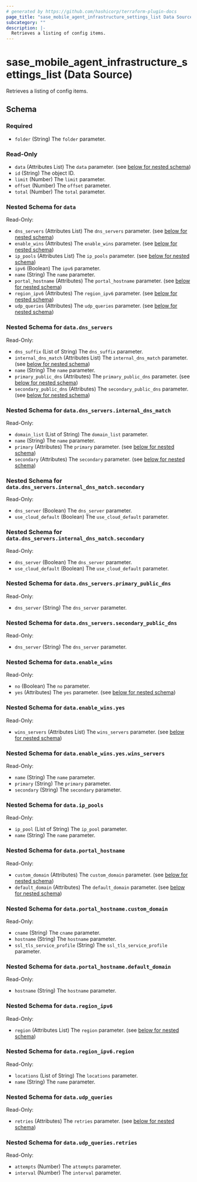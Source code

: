 ```yaml
---
# generated by https://github.com/hashicorp/terraform-plugin-docs
page_title: "sase_mobile_agent_infrastructure_settings_list Data Source - sase"
subcategory: ""
description: |-
  Retrieves a listing of config items.
---
```


# sase_mobile_agent_infrastructure_settings_list (Data Source)

Retrieves a listing of config items.



<!-- schema generated by tfplugindocs -->
## Schema

### Required

- `folder` (String) The `folder` parameter.

### Read-Only

- `data` (Attributes List) The `data` parameter. (see [below for nested schema](#nestedatt--data))
- `id` (String) The object ID.
- `limit` (Number) The `limit` parameter.
- `offset` (Number) The `offset` parameter.
- `total` (Number) The `total` parameter.

<a id="nestedatt--data"></a>
### Nested Schema for `data`

Read-Only:

- `dns_servers` (Attributes List) The `dns_servers` parameter. (see [below for nested schema](#nestedatt--data--dns_servers))
- `enable_wins` (Attributes) The `enable_wins` parameter. (see [below for nested schema](#nestedatt--data--enable_wins))
- `ip_pools` (Attributes List) The `ip_pools` parameter. (see [below for nested schema](#nestedatt--data--ip_pools))
- `ipv6` (Boolean) The `ipv6` parameter.
- `name` (String) The `name` parameter.
- `portal_hostname` (Attributes) The `portal_hostname` parameter. (see [below for nested schema](#nestedatt--data--portal_hostname))
- `region_ipv6` (Attributes) The `region_ipv6` parameter. (see [below for nested schema](#nestedatt--data--region_ipv6))
- `udp_queries` (Attributes) The `udp_queries` parameter. (see [below for nested schema](#nestedatt--data--udp_queries))

<a id="nestedatt--data--dns_servers"></a>
### Nested Schema for `data.dns_servers`

Read-Only:

- `dns_suffix` (List of String) The `dns_suffix` parameter.
- `internal_dns_match` (Attributes List) The `internal_dns_match` parameter. (see [below for nested schema](#nestedatt--data--dns_servers--internal_dns_match))
- `name` (String) The `name` parameter.
- `primary_public_dns` (Attributes) The `primary_public_dns` parameter. (see [below for nested schema](#nestedatt--data--dns_servers--primary_public_dns))
- `secondary_public_dns` (Attributes) The `secondary_public_dns` parameter. (see [below for nested schema](#nestedatt--data--dns_servers--secondary_public_dns))

<a id="nestedatt--data--dns_servers--internal_dns_match"></a>
### Nested Schema for `data.dns_servers.internal_dns_match`

Read-Only:

- `domain_list` (List of String) The `domain_list` parameter.
- `name` (String) The `name` parameter.
- `primary` (Attributes) The `primary` parameter. (see [below for nested schema](#nestedatt--data--dns_servers--internal_dns_match--primary))
- `secondary` (Attributes) The `secondary` parameter. (see [below for nested schema](#nestedatt--data--dns_servers--internal_dns_match--secondary))

<a id="nestedatt--data--dns_servers--internal_dns_match--primary"></a>
### Nested Schema for `data.dns_servers.internal_dns_match.secondary`

Read-Only:

- `dns_server` (Boolean) The `dns_server` parameter.
- `use_cloud_default` (Boolean) The `use_cloud_default` parameter.


<a id="nestedatt--data--dns_servers--internal_dns_match--secondary"></a>
### Nested Schema for `data.dns_servers.internal_dns_match.secondary`

Read-Only:

- `dns_server` (Boolean) The `dns_server` parameter.
- `use_cloud_default` (Boolean) The `use_cloud_default` parameter.



<a id="nestedatt--data--dns_servers--primary_public_dns"></a>
### Nested Schema for `data.dns_servers.primary_public_dns`

Read-Only:

- `dns_server` (String) The `dns_server` parameter.


<a id="nestedatt--data--dns_servers--secondary_public_dns"></a>
### Nested Schema for `data.dns_servers.secondary_public_dns`

Read-Only:

- `dns_server` (String) The `dns_server` parameter.



<a id="nestedatt--data--enable_wins"></a>
### Nested Schema for `data.enable_wins`

Read-Only:

- `no` (Boolean) The `no` parameter.
- `yes` (Attributes) The `yes` parameter. (see [below for nested schema](#nestedatt--data--enable_wins--yes))

<a id="nestedatt--data--enable_wins--yes"></a>
### Nested Schema for `data.enable_wins.yes`

Read-Only:

- `wins_servers` (Attributes List) The `wins_servers` parameter. (see [below for nested schema](#nestedatt--data--enable_wins--yes--wins_servers))

<a id="nestedatt--data--enable_wins--yes--wins_servers"></a>
### Nested Schema for `data.enable_wins.yes.wins_servers`

Read-Only:

- `name` (String) The `name` parameter.
- `primary` (String) The `primary` parameter.
- `secondary` (String) The `secondary` parameter.




<a id="nestedatt--data--ip_pools"></a>
### Nested Schema for `data.ip_pools`

Read-Only:

- `ip_pool` (List of String) The `ip_pool` parameter.
- `name` (String) The `name` parameter.


<a id="nestedatt--data--portal_hostname"></a>
### Nested Schema for `data.portal_hostname`

Read-Only:

- `custom_domain` (Attributes) The `custom_domain` parameter. (see [below for nested schema](#nestedatt--data--portal_hostname--custom_domain))
- `default_domain` (Attributes) The `default_domain` parameter. (see [below for nested schema](#nestedatt--data--portal_hostname--default_domain))

<a id="nestedatt--data--portal_hostname--custom_domain"></a>
### Nested Schema for `data.portal_hostname.custom_domain`

Read-Only:

- `cname` (String) The `cname` parameter.
- `hostname` (String) The `hostname` parameter.
- `ssl_tls_service_profile` (String) The `ssl_tls_service_profile` parameter.


<a id="nestedatt--data--portal_hostname--default_domain"></a>
### Nested Schema for `data.portal_hostname.default_domain`

Read-Only:

- `hostname` (String) The `hostname` parameter.



<a id="nestedatt--data--region_ipv6"></a>
### Nested Schema for `data.region_ipv6`

Read-Only:

- `region` (Attributes List) The `region` parameter. (see [below for nested schema](#nestedatt--data--region_ipv6--region))

<a id="nestedatt--data--region_ipv6--region"></a>
### Nested Schema for `data.region_ipv6.region`

Read-Only:

- `locations` (List of String) The `locations` parameter.
- `name` (String) The `name` parameter.



<a id="nestedatt--data--udp_queries"></a>
### Nested Schema for `data.udp_queries`

Read-Only:

- `retries` (Attributes) The `retries` parameter. (see [below for nested schema](#nestedatt--data--udp_queries--retries))

<a id="nestedatt--data--udp_queries--retries"></a>
### Nested Schema for `data.udp_queries.retries`

Read-Only:

- `attempts` (Number) The `attempts` parameter.
- `interval` (Number) The `interval` parameter.


